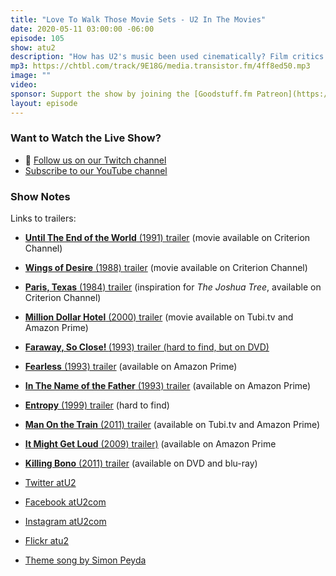```yaml
---
title: "Love To Walk Those Movie Sets - U2 In The Movies"
date: 2020-05-11 03:00:00 -06:00
episode: 105
show: atu2
description: "How has U2's music been used cinematically? Film critics Collin Souter and David Fowlie run down U2's entire history of music as it pertains to usage in movies and television, as well as staring roles, cameos and U2-based storylines."
mp3: https://chtbl.com/track/9E18G/media.transistor.fm/4ff8ed50.mp3
image: ""
video:
sponsor: Support the show by joining the [Goodstuff.fm Patreon](https://www.patreon.com/goodstuff)
layout: episode
---
```




### Want to Watch the Live Show?

* 💙 [Follow us on our Twitch channel](https://goodstuff.fm/twitch/)
* [Subscribe to our YouTube channel](https://www.youtube.com/user/goodstuffdotfm?sub_confirmation=1)

### Show Notes

Links to trailers:

* <a href="https://www.youtube.com/watch?v=xZUhGfD20vM"><strong>Until The End of the World</strong>&nbsp;(1991) trailer</a> (movie available on Criterion Channel)
* <a href="https://www.youtube.com/watch?v=h7L4KnE_mxw"><strong>Wings of Desire</strong>&nbsp;(1988) trailer</a> (movie available on Criterion Channel)
* <a href="https://www.youtube.com/watch?v=9e590FeeGCM"><strong>Paris, Texas</strong>&nbsp;(1984) trailer</a> (inspiration for <em>The Joshua Tree</em>, available on Criterion Channel)
* <a href="https://www.youtube.com/watch?v=S4Ft6C8LTKU"><strong>Million Dollar Hotel</strong>&nbsp;(2000) trailer</a> (movie available on Tubi.tv and Amazon Prime)
* <a href="https://www.youtube.com/watch?v=f_iWPXqkTgc"><strong>Faraway, So Close! </strong>(1993) trailer (hard to find, but on DVD)</a>
* <a href="https://www.youtube.com/watch?v=Tm5jBa4LzxQ"><strong>Fearless</strong>&nbsp;(1993) trailer</a> (available on Amazon Prime)
* <a href="https://www.youtube.com/watch?v=04ZYTB2ZXVc"><strong>In The Name of the Father</strong>&nbsp;(1993) trailer</a> (available on Amazon Prime)
* <a href="https://www.youtube.com/watch?v=aVQFIV4nXyc"><strong>Entropy</strong>&nbsp;(1999) trailer</a> (hard to find)
* <a href="https://www.youtube.com/watch?v=CPpbzQUUaKM"><strong>Man On the Train</strong>&nbsp;(2011) trailer</a> (available on Tubi.tv and Amazon Prime)
* <a href="https://www.youtube.com/watch?v=4YvNVqf2at0"><strong>It Might Get Loud</strong>&nbsp;(2009) trailer)</a> (available on Amazon Prime
* <a href="https://www.youtube.com/watch?v=ERfsVMdNm98"><strong>Killing Bono</strong>&nbsp;(2011) trailer</a> (available on DVD and blu-ray)

* [Twitter atU2](https://twitter.com/atu2)
* [Facebook atU2com](https://www.facebook.com/atu2com)
* [Instagram atU2com](https://www.instagram.com/atu2com/)
* [Flickr atu2](https://www.flickr.com/photos/atu2com/)
* [Theme song by Simon Peyda](https://simonpeyda.wordpress.com/2016/04/06/how-to-dismantle-a-sirens-song-the-making-of-a-podcast-theme/)